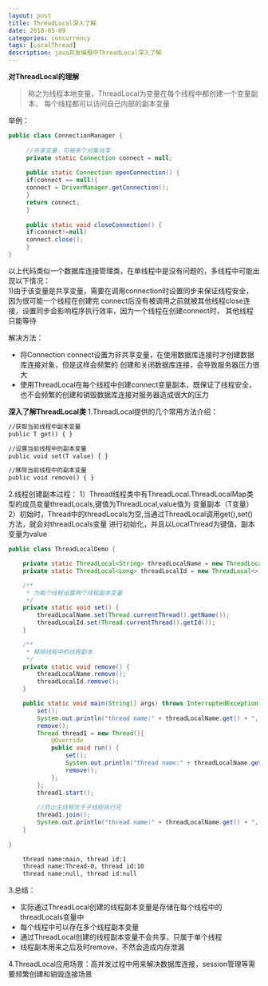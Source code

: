 ```yaml
---
layout: post
title: ThreadLocal深入了解
date: 2018-05-09
categories: concurrency
tags: [LocalThread]
description: java并发编程中ThreadLocal深入了解
---
```


**对ThreadLocal的理解**
> 称之为线程本地变量，ThreadLocal为变量在每个线程中都创建一个变量副本，
每个线程都可以访问自己内部的副本变量

举例：
```java
public class ConnectionManager {
 
     //共享变量，可被多个对象共享
     private static Connection connect = null;
     
     public static Connection openConnection() {
     if(connect == null){
     connect = DriverManager.getConnection();
     }
     return connect;
     }
     
     public static void closeConnection() {
     if(connect!=null)
     connect.close();
     }
}
```
以上代码类似一个数据库连接管理类，在单线程中是没有问题的，多线程中可能出现以下情况：<br/>
1)由于该变量是共享变量，需要在调用connection时设置同步来保证线程安全，因为很可能一个线程在创建完
connect后没有被调用之前就被其他线程close连接，设置同步会影响程序执行效率，因为一个线程在创建connect时，
其他线程只能等待

解决方法：
- 将Connection connect设置为非共享变量，在使用数据库连接时才创建数据库连接对象，但是这样会频繁的
创建和关闭数据库连接，会导致服务器压力很大
- 使用ThreadLocal在每个线程中创建connect变量副本，既保证了线程安全，也不会频繁的创建和销毁数据库连接对服务器造成很大的压力

**深入了解ThreadLocal类**
1.ThreadLocal提供的几个常用方法介绍：
```html
//获取当前线程中副本变量
public T get() { }

//设置当前线程中的副本变量
public void set(T value) { }

//移除当前线程中的副本变量
public void remove() { }
```
2.线程创建副本过程：
1）Thread线程类中有ThreadLocal.ThreadLocalMap类型的成员变量threadLocals,键值为ThreadLocal,value值为
变量副本（T变量）<br/>
2）初始时，Thread中的threadLocals为空,当通过ThreadLocal调用get(),set()方法，就会对threadLocals变量
进行初始化，并且以LocalThread为键值，副本变量为value

```java
public class ThreadLocalDemo {

    private static ThreadLocal<String> threadLocalName = new ThreadLocal <>();
    private static ThreadLocal<Long> threadLocalId = new ThreadLocal<>();

    /**
     * 为每个线程设置两个线程副本变量 
     */
    private static void set() {
        threadLocalName.set(Thread.currentThread().getName());
        threadLocalId.set(Thread.currentThread().getId());
    }

    /**
     * 移除线程中的线程副本 
     */
    private static void remove() {
        threadLocalName.remove();
        threadLocalId.remove();
    }

    public static void main(String[] args) throws InterruptedException {
        set();
        System.out.println("thread name:" + threadLocalName.get() + ", thread id:" + threadLocalId.get());
        remove();
        Thread thread1 = new Thread(){
            @Override
            public void run() {
                set();
                System.out.println("thread name:" + threadLocalName.get() + ", thread id:" + threadLocalId.get());
                remove();
            };
        };
        thread1.start();
        
        //防止主线程优于子线程执行完
        thread1.join();
        System.out.println("thread name:" + threadLocalName.get() + ", thread id:" + threadLocalId.get());
    }
   
}
```
```html
    thread name:main, thread id:1
    thread name:Thread-0, thread id:10
    thread name:null, thread id:null
```
3.总结：<br/>
- 实际通过ThreadLocal创建的线程副本变量是存储在每个线程中的threadLocals变量中
- 每个线程中可以存在多个线程副本变量
- 通过ThreadLocal创建的线程副本变量不会共享，只属于单个线程
- 线程副本用来之后及时remove，不然会造成内存泄漏

4.ThreadLocal应用场景：高并发过程中用来解决数据库连接，session管理等需要频繁创建和销毁连接场景





